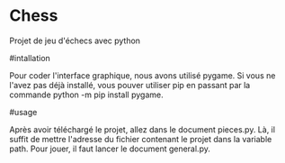 # Chess
Projet de jeu d'échecs avec python

#intallation

Pour coder l'interface graphique, nous avons utilisé pygame. Si vous ne l'avez pas déjà installé, vous pouver utiliser pip en passant par la commande python -m pip install pygame. 

#usage

Après avoir téléchargé le projet, allez dans le document pieces.py. Là, il suffit de mettre l'adresse du fichier contenant le projet dans la variable path. Pour jouer, il faut lancer le document general.py. 
